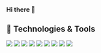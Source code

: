 ### Hi there 👋


## 🔧 Technologies & Tools
![](https://img.shields.io/badge/OS-macOS-353353?style=for-the-badge&logo=apple&logoColor=white)
![](https://img.shields.io/badge/OS-Windows-353353?style=for-the-badge&logo=windows&logoColor=white)
![](https://img.shields.io/badge/IDE-Visual_Studio-353353?style=for-the-badge&logo=visual-studio&logoColor=white)
![](https://img.shields.io/badge/IDE-Visual_Studio_Code-353353?style=for-the-badge&logo=visual-studio-code&logoColor=white)
![](https://img.shields.io/badge/Code-C%23-353353?style=for-the-badge&logo=.net&logoColor=white)
![](https://img.shields.io/badge/Code-Python-353353?style=for-the-badge&logo=python&logoColor=white)
![](https://img.shields.io/badge/Tools-MSSQL-353353?style=for-the-badge&logo=microsoft-sql-server&logoColor=white)
![](https://img.shields.io/badge/Cloud-Azure-353353?style=for-the-badge&logo=microsoft-azure&logoColor=white)
![](https://img.shields.io/badge/Cloud-Azure_DevOps-353353?style=for-the-badge&logo=azure-devops&logoColor=white)
<!--


- 🔭 I’m currently working on ...
- 🌱 I’m currently learning ...
- 👯 I’m looking to collaborate on ...
- 🤔 I’m looking for help with ...
- 💬 Ask me about ...
- 📫 How to reach me: ...
- 😄 Pronouns: ...
- ⚡ Fun fact: ...
-->